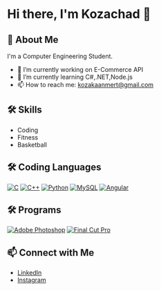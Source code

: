 # Hi there, I'm Kozachad 👋

## 🚀 About Me
I'm a Computer Engineering Student.

- 🔭 I’m currently working on E-Commerce API
- 🌱 I’m currently learning C#,.NET,Node.js
- 📫 How to reach me: kozakaanmert@gmail.com

## 🛠️ Skills
- Coding
- Fitness
- Basketball

## 🛠️ Coding Languages
[![C](https://img.shields.io/badge/-C-00599C?style=for-the-badge&logo=c&logoColor=white)](https://en.wikipedia.org/wiki/C_(programming_language))
[![C++](https://img.shields.io/badge/-C++-00599C?style=for-the-badge&logo=c%2B%2B&logoColor=white)](https://isocpp.org/)
[![Python](https://img.shields.io/badge/-Python-3776AB?style=for-the-badge&logo=python&logoColor=white)](https://www.python.org/)
[![MySQL](https://img.shields.io/badge/-MySQL-4479A1?style=for-the-badge&logo=mysql&logoColor=white)](https://www.mysql.com/)
[![Angular](https://img.shields.io/badge/-Angular-DD0031?style=for-the-badge&logo=angular&logoColor=white)](https://angular.io/)

## 🛠️ Programs
[![Adobe Photoshop](https://img.shields.io/badge/-Adobe%20Photoshop-31A8FF?style=for-the-badge&logo=adobe-photoshop&logoColor=white)](https://www.adobe.com/products/photoshop.html)
[![Final Cut Pro](https://img.shields.io/badge/-Final%20Cut%20Pro-000000?style=for-the-badge&logo=final-cut-pro&logoColor=white)](https://www.apple.com/final-cut-pro/)


## 📫 Connect with Me
- [LinkedIn](https://www.linkedin.com/in/kaan-mert-kozal%C4%B1-6b60a52a5/)
- [Instagram](https://www.instagram.com/kmertkoza/)
